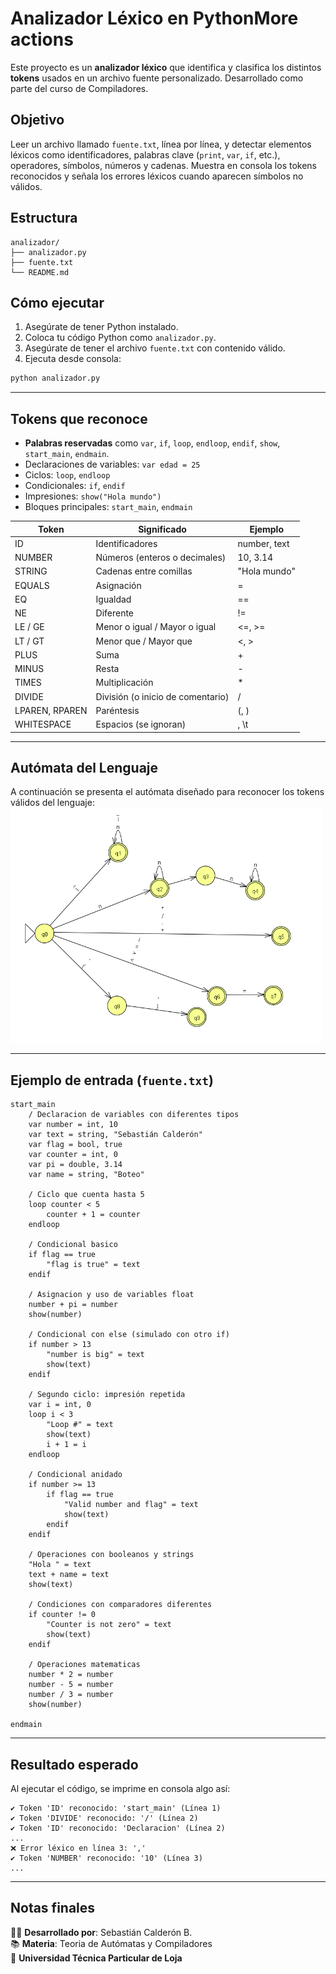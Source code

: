 # Analizador Léxico en PythonMore actions

Este proyecto es un **analizador léxico** que identifica y clasifica los distintos **tokens** usados en un archivo fuente personalizado. Desarrollado como parte del curso de Compiladores.

## Objetivo

Leer un archivo llamado `fuente.txt`, línea por línea, y detectar elementos léxicos como identificadores, palabras clave (`print`, `var`, `if`, etc.), operadores, símbolos, números y cadenas. Muestra en consola los tokens reconocidos y señala los errores léxicos cuando aparecen símbolos no válidos.

## Estructura

```
analizador/
├── analizador.py
├── fuente.txt
└── README.md
```

## Cómo ejecutar

1. Asegúrate de tener Python instalado.
2. Coloca tu código Python como `analizador.py`.
3. Asegúrate de tener el archivo `fuente.txt` con contenido válido.
4. Ejecuta desde consola:

```bash
python analizador.py
```

---

## Tokens que reconoce
- **Palabras reservadas** como `var`, `if`, `loop`, `endloop`, `endif`, `show`, `start_main`, `endmain`.
- Declaraciones de variables: `var edad = 25`
- Ciclos: `loop`, `endloop`
- Condicionales: `if`, `endif`
- Impresiones: `show("Hola mundo")`
- Bloques principales: `start_main`, `endmain`

| Token        | Significado                        | Ejemplo                |
|--------------|------------------------------------|------------------------|
| ID         | Identificadores                    | number, text       |
| NUMBER     | Números (enteros o decimales)      | 10, 3.14           |
| STRING     | Cadenas entre comillas             | "Hola mundo"         |
| EQUALS     | Asignación                         | =                    |
| EQ         | Igualdad                           | ==                   |
| NE         | Diferente                          | !=                   |
| LE / GE  | Menor o igual / Mayor o igual      | <=, >=             |
| LT / GT  | Menor que / Mayor que              | <, >               |
| PLUS       | Suma                               | +                    |
| MINUS      | Resta                              | -                    |
| TIMES      | Multiplicación                     | *                    |
| DIVIDE     | División (o inicio de comentario)  | /                    |
| LPAREN, RPAREN | Paréntesis                   | (, )               |
| WHITESPACE | Espacios (se ignoran)              |  , \t              |

---

## Autómata del Lenguaje
A continuación se presenta el autómata diseñado para reconocer los tokens válidos del lenguaje:
![alt text](image.png)

---

## Ejemplo de entrada (`fuente.txt`)

```plaintext
start_main
    / Declaracion de variables con diferentes tipos
    var number = int, 10
    var text = string, "Sebastián Calderón"
    var flag = bool, true
    var counter = int, 0
    var pi = double, 3.14
    var name = string, "Boteo"

    / Ciclo que cuenta hasta 5
    loop counter < 5
        counter + 1 = counter
    endloop

    / Condicional basico
    if flag == true
        "flag is true" = text
    endif

    / Asignacion y uso de variables float
    number + pi = number
    show(number)

    / Condicional con else (simulado con otro if)
    if number > 13
        "number is big" = text
        show(text)
    endif

    / Segundo ciclo: impresión repetida
    var i = int, 0
    loop i < 3
        "Loop #" = text
        show(text)
        i + 1 = i
    endloop

    / Condicional anidado
    if number >= 13
        if flag == true
            "Valid number and flag" = text
            show(text)
        endif
    endif

    / Operaciones con booleanos y strings
    "Hola " = text
    text + name = text
    show(text)

    / Condiciones con comparadores diferentes
    if counter != 0
        "Counter is not zero" = text
        show(text)
    endif

    / Operaciones matematicas
    number * 2 = number
    number - 5 = number
    number / 3 = number
    show(number)

endmain
```

---

## Resultado esperado

Al ejecutar el código, se imprime en consola algo así:

```
✔ Token 'ID' reconocido: 'start_main' (Línea 1)
✔ Token 'DIVIDE' reconocido: '/' (Línea 2)
✔ Token 'ID' reconocido: 'Declaracion' (Línea 2)
...
❌ Error léxico en línea 3: ','
✔ Token 'NUMBER' reconocido: '10' (Línea 3)
...
```

---

## Notas finales
🧑‍💻 **Desarrollado por**: Sebastián Calderón B.<br>
📚 **Materia**: Teoria de Autómatas y Compiladores<br>
🏫 **Universidad Técnica Particular de Loja**